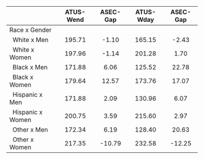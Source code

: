 
|                      |    ATUS-Wend |     ASEC-Gap |    ATUS-Wday |     ASEC-Gap |
| -------------------- | :----------: | :----------: | :----------: | :----------: |
| Race x Gender        |              |              |              |              |
| &nbsp;&nbsp;White x Men |       195.71 |        -1.10 |       165.15 |        -2.43 |
| &nbsp;&nbsp;White x Women |       197.96 |        -1.14 |       201.28 |         1.70 |
| &nbsp;&nbsp;Black x Men |       171.88 |         6.06 |       125.52 |        22.78 |
| &nbsp;&nbsp;Black x Women |       179.64 |        12.57 |       173.76 |        17.07 |
| &nbsp;&nbsp;Hispanic x Men |       171.88 |         2.09 |       130.96 |         6.07 |
| &nbsp;&nbsp;Hispanic x Women |       200.75 |         3.59 |       215.60 |         2.97 |
| &nbsp;&nbsp;Other x Men |       172.34 |         6.19 |       128.40 |        20.63 |
| &nbsp;&nbsp;Other x Women |       217.35 |       -10.79 |       232.58 |       -12.25 |

